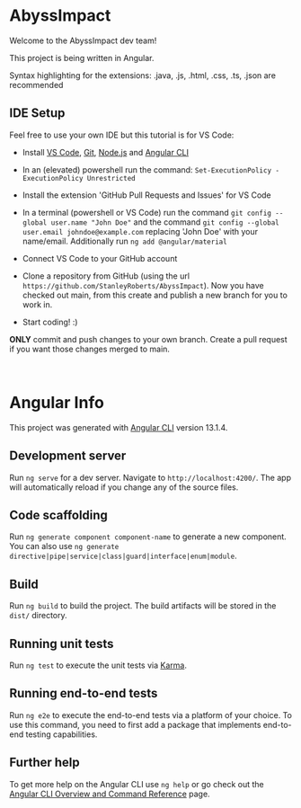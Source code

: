 # AbyssImpact


Welcome to the AbyssImpact dev team!

This project is being written in Angular.

Syntax highlighting for the extensions: .java, .js, .html, .css, .ts, .json are recommended

IDE Setup
---------

Feel free to use your own IDE but this tutorial is for VS Code:

- Install [VS Code](https://code.visualstudio.com/download), [Git](https://git-scm.com/downloads), [Node.js](https://nodejs.org/en/) and [Angular CLI](https://angular.io/cli)

- In an (elevated) powershell run the command: ``` Set-ExecutionPolicy -ExecutionPolicy Unrestricted ```

- Install the extension 'GitHub Pull Requests and Issues' for VS Code

- In a terminal (powershell or VS Code) run the command ``` git config --global user.name "John Doe" ``` and the
command ``` git config --global user.email johndoe@example.com ``` replacing 'John Doe' with your name/email. Additionally run ```ng add @angular/material```

- Connect VS Code to your GitHub account

- Clone a repository from GitHub (using the url ```https://github.com/StanleyRoberts/AbyssImpact```). Now you have checked out main, from this create and publish a new branch for you to work in.

- Start coding! :)

 **ONLY** commit and push changes to your own branch.
 Create a pull request if you want those changes merged to main.

&nbsp;

# Angular Info

This project was generated with [Angular CLI](https://github.com/angular/angular-cli) version 13.1.4.

Development server
------------------

Run `ng serve` for a dev server. Navigate to `http://localhost:4200/`. The app will automatically reload if you change any of the source files.

Code scaffolding
--------------------

Run `ng generate component component-name` to generate a new component. You can also use `ng generate directive|pipe|service|class|guard|interface|enum|module`.

Build
---------

Run `ng build` to build the project. The build artifacts will be stored in the `dist/` directory.

Running unit tests
-------------------

Run `ng test` to execute the unit tests via [Karma](https://karma-runner.github.io).

Running end-to-end tests
------------------------

Run `ng e2e` to execute the end-to-end tests via a platform of your choice. To use this command, you need to first add a package that implements end-to-end testing capabilities.

Further help
------------

To get more help on the Angular CLI use `ng help` or go check out the [Angular CLI Overview and Command Reference](https://angular.io/cli) page.

